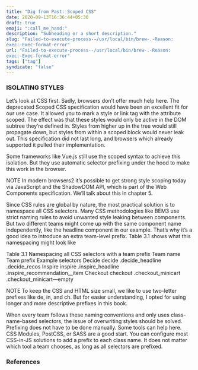```yaml
---
title: "Dig from Past: Scoped CSS"
date: 2020-09-13T16:36:44+05:30
draft: true
emoji: ":call_me_hand:"
description: "Subheading or a short description."
slug: "Failed-to-execute-process--/usr/local/bin/brew-.-Reason:
exec:-Exec-format-error"
url: "Failed-to-execute-process--/usr/local/bin/brew-.-Reason:
exec:-Exec-format-error"
tags: ["tag"]
syndicate: "false"
---
```


### ISOLATING STYLES

Let’s look at CSS first. Sadly, browsers don’t offer much help here. The deprecated
Scoped CSS specification would have been an excellent fit for our use case. It allowed
you to mark a style or link tag with the attribute scoped. The effect was that these
styles would only be active in the DOM subtree they’re defined in. Styles from higher
up in the tree would still propagate down, but styles from within a scoped block would
never leak out. This specification did not last long, and browsers which already supported it pulled their implementation.

Some frameworks like Vue.js still use the scoped syntax to achieve this isolation. But they use automatic selector prefixing under the hood to make this work in the browser.

NOTE In modern browsers2
it’s possible to get strong style scoping today via JavaScript and the ShadowDOM API, which is part of the Web Components specification. We’ll talk about this in chapter 5.

Since CSS rules are global by nature, the most practical solution is to namespace all
CSS selectors. Many CSS methodologies like BEM3 use strict naming rules to avoid
unwanted style leaking between components. But two different teams might come up
with the same component name independently, like the headline component in our
example. That’s why it’s a good idea to introduce an extra team-level prefix. Table 3.1
shows what this namespacing might look like


Table 3.1 Namespacing all CSS selectors with a team prefix
Team name Team prefix Example selectors
Decide decide .decide_headline .decide_recos
Inspire inspire .inspire_headline .inspire_recommendation__item
Checkout checkout .checkout_minicart .checkout_minicart—empty

NOTE To keep the CSS and HTML size small, we like to use two-letter prefixes like de, in, and ch. But for easier understanding, I opted for using longer and more descriptive prefixes in this book.

When every team follows these naming conventions and only uses class-name-based
selectors, the issue of overwriting styles should be solved. Prefixing does not have to be done manually. Some tools can help here. CSS Modules, PostCSS, or SASS are a good
start. You can configure most CSS-in-JS solutions to add a prefix to each class name. It
does not matter which tool a team chooses, as long as all selectors are prefixed. 


### References

[](https://css-tricks.com/saving-the-day-with-scoped-css/)
[](https://caniuse.com/shadowdomv1)
[](http://getbem.com/naming/)
